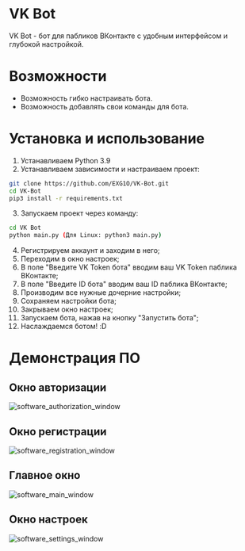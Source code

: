 # VK Bot
VK Bot - бот для пабликов ВКонтакте с удобным интерфейсом и глубокой настройкой.

# Возможности
- Возможность гибко настраивать бота.
- Возможность добавлять свои команды для бота.

# Установка и использование
1. Устанавливаем Python 3.9
2. Устанавливаем зависимости и настраиваем проект:
```sh
git clone https://github.com/EXG1O/VK-Bot.git
cd VK-Bot
pip3 install -r requirements.txt
```
3. Запускаем проект через команду:
```sh
cd VK Bot
python main.py (Для Linux: python3 main.py)
```
4. Регистрируем аккаунт и заходим в него;
5. Переходим в окно настроек;
6. В поле "Введите VK Token бота" вводим ваш VK Token паблика ВКонтакте;
7. В поле "Введите ID бота" вводим ваш ID паблика ВКонтакте;
8. Производим все нужные дочерние настройки;
9. Сохраняем настройки бота;
10. Закрываем окно настроек; 
11. Запускаем бота, нажав на кнопку "Запустить бота";
12. Наслаждаемся ботом! :D

# Демонстрация ПО
## Окно авторизации
![software_authorization_window](Icons/authorization_window.png)
## Окно регистрации
![software_registration_window](Icons/registration_window.png)
## Главное окно
![software_main_window](Icons/main_window.png)
## Окно настроек
![software_settings_window](Icons/settings_window.png)
